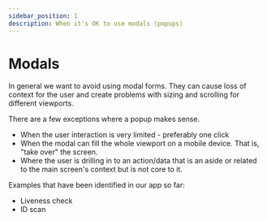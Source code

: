 ```yaml
---
sidebar_position: 1
description: When it's OK to use modals (popups)
---
```


# Modals

In general we want to avoid using modal forms. They can cause loss of context for the user and create problems with sizing and scrolling for different viewports.

There are a few exceptions where a popup makes sense.

* When the user interaction is very limited - preferably one click
* When the modal can fill the whole viewport on a mobile device. That is, "take over" the screen.
* Where the user is drilling in to an action/data that is an aside or related to the main screen's context but is not core to it.

Examples that have been identified in our app so far:

* Liveness check
* ID scan
